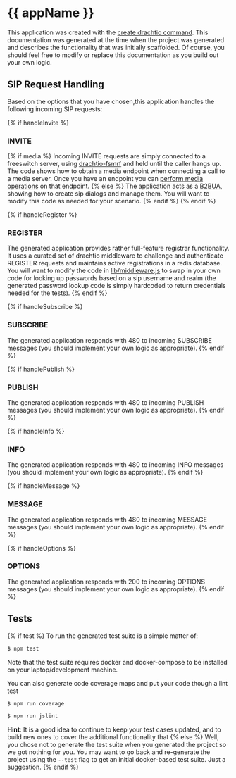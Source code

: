 # {{ appName }}

This application was created with the [create drachtio command](https://www.npmjs.com/package/create-drachtio-app).  This documentation was generated at the time when the project was generated and describes the functionality that was initially scaffolded.  Of course, you should feel free to modify or replace this documentation as you build out your own logic.

## SIP Request Handling

Based on the options that you have chosen,this application handles the following incoming SIP requests:

{% if handleInvite %}
### INVITE
{% if media %}
Incoming INVITE requests are simply connected to a freeswitch server, using [drachtio-fsmrf](https://www.npmjs.com/package/drachtio-fsmrf) and held until the caller hangs up.  The code shows how to obtain a media endpoint when connecting a call to a media server. Once you have an endpoint you can [perform media operations](https://github.com/drachtio/drachtio-fsmrf#performing-media-operations) on that endpoint.
{% else %}
The application acts as a [B2BUA](https://drachtio.org/api#srf-create-b2bua), showing how to create sip dialogs and manage them.  You will want to modify this code as needed for your scenario. 
{% endif %}
{% endif %}

{% if handleRegister %}
### REGISTER
The generated application provides rather full-feature registrar functionality.  It uses a curated set of drachtio middleware to challenge and authenticate REGISTER requests and maintains active registrations in a redis database.  You will want to modify the code in [lib/middleware.js](./lib/middleware.js) to swap in your own code for looking up passwords based on a sip username and realm (the generated password lookup code is simply hardcoded to return credentials needed for the tests).
{% endif %}

{% if handleSubscribe %}
### SUBSCRIBE
The generated application responds with 480 to incoming SUBSCRIBE messages (you should implement your own logic as appropriate).
{% endif %}

{% if handlePublish %}
### PUBLISH
The generated application responds with 480 to incoming PUBLISH messages (you should implement your own logic as appropriate).
{% endif %}

{% if handleInfo %}
### INFO
The generated application responds with 480 to incoming INFO messages (you should implement your own logic as appropriate).
{% endif %}

{% if handleMessage %}
### MESSAGE
The generated application responds with 480 to incoming MESSAGE messages (you should implement your own logic as appropriate).
{% endif %}

{% if handleOptions %}
### OPTIONS
The generated application responds with 200 to incoming OPTIONS messages (you should implement your own logic as appropriate).
{% endif %}

## Tests
{% if test %}
To run the generated test suite is a simple matter of:
```bash
$ npm test
```
Note that the test suite requires docker and docker-compose to be installed on your laptop/development machine.

You can also generate code coverage maps and put your code though a lint test
```bash
$ npm run coverage

$ npm run jslint
```

**Hint**: It is a good idea to continue to keep your test cases updated, and to build new ones to cover the additional functionality that 
{% else %}
Well, you chose not to generate the test suite when you generated the project so we got nothing for you.  You may want to go back and re-generate the project using the `--test` flag to get an initial docker-based test suite.  Just a suggestion.
{% endif %}

